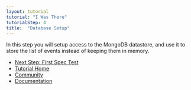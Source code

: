```yaml
---
layout: tutorial
tutorial: "I Was There"
tutorialStep: 4
title:  "Database Setup"
---
```


In this step you will setup access to the MongoDB datastore, and use it to store the list of events instead of keeping them in memory.


<div class="go-next">
  <ul>
    <li><a href="05-first-spec-test.html"><i class="icon-play"> </i> Next Step: First Spec Test</a></li>
    <li><a href="00-intro.html">Tutorial Home</a></li>
    <li><a href="/community/"><i class="icon-beer"> </i> Community</a></li>
    <li><a href="/docs/"><i class="icon-book"> </i> Documentation</a></li>
  </ul>
</div>
